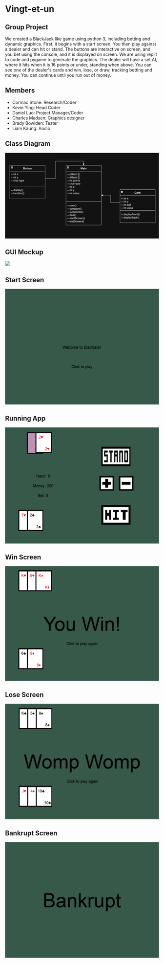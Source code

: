 # Vingt-et-un

## Group Project
We created a BlackJack like game using python 3, including betting and dynamic graphics. First, it begins with a start screen. You then play against a dealer and can hit or stand. The buttons are interactive on screen, and you bet using the console, and it is displayed on screen. We are using replit to code and pygame to generate the graphics. The dealer will have a set AI, where it hits when it is 16 points or under, standing when above. You can see one of the dealer's cards and win, lose, or draw, tracking betting and money. You can continue until you run out of money.
## Members
+ Cormac Stone: Research/Coder
+ Kevin Ying: Head Coder
+ Daniel Luo: Project Manager/Coder
+ Charles Madsen: Graphics designer
+ Brady Bowlden: Tester
+ Liam Kaung: Audio
## Class Diagram
![](https://github.com/Daniel71529/Blackjacks/blob/main/images/DanielClassDiagram.png?raw=true)
## GUI Mockup
![](https://github.com/Daniel71529/Blackjacks/blob/main/images/DanielMockup.png?raw=true)
## Start Screen
![](https://github.com/Daniel71529/Blackjacks/blob/main/images/DanielStart.png?raw=true)
## Running App
![](https://github.com/Daniel71529/Blackjacks/blob/main/images/DanielRunning.png?raw=true)
## Win Screen
![](https://github.com/Daniel71529/Blackjacks/blob/main/images/DanielWin.png?raw=true)
## Lose Screen
![](https://github.com/Daniel71529/Blackjacks/blob/main/images/DanielLose.png?raw=true)
## Bankrupt Screen
![](https://github.com/Daniel71529/Blackjacks/blob/main/images/DanielBankrupt.png?raw=true)
